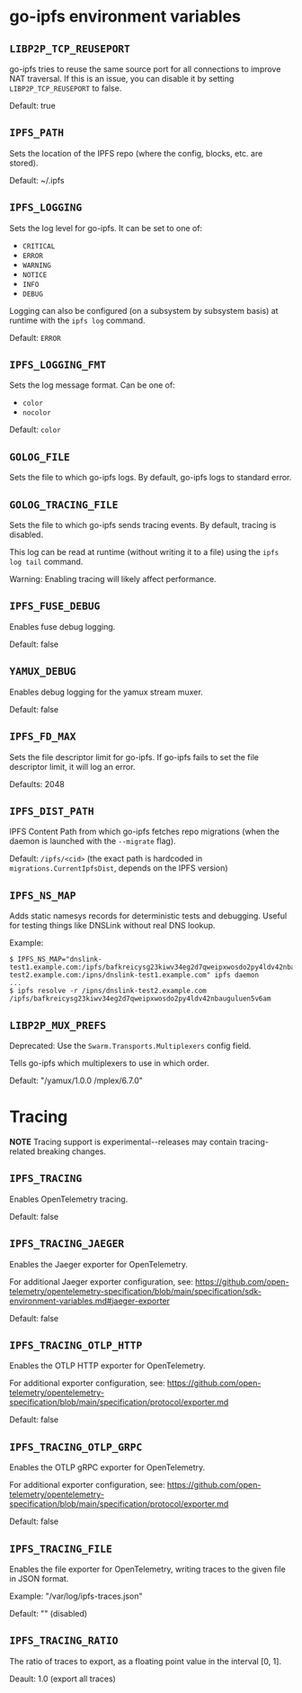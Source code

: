 # go-ipfs environment variables

## `LIBP2P_TCP_REUSEPORT`

go-ipfs tries to reuse the same source port for all connections to improve NAT
traversal. If this is an issue, you can disable it by setting
`LIBP2P_TCP_REUSEPORT` to false.

Default: true

## `IPFS_PATH`

Sets the location of the IPFS repo (where the config, blocks, etc.
are stored).

Default: ~/.ipfs

## `IPFS_LOGGING`

Sets the log level for go-ipfs. It can be set to one of:

* `CRITICAL`
* `ERROR`
* `WARNING`
* `NOTICE`
* `INFO`
* `DEBUG`

Logging can also be configured (on a subsystem by subsystem basis) at runtime
with the `ipfs log` command.

Default: `ERROR`

## `IPFS_LOGGING_FMT`

Sets the log message format. Can be one of:

* `color`
* `nocolor`

Default: `color`

## `GOLOG_FILE`

Sets the file to which go-ipfs logs. By default, go-ipfs logs to standard error.

## `GOLOG_TRACING_FILE`

Sets the file to which go-ipfs sends tracing events. By default, tracing is
disabled.

This log can be read at runtime (without writing it to a file) using the `ipfs
log tail` command.

Warning: Enabling tracing will likely affect performance.

## `IPFS_FUSE_DEBUG`

Enables fuse debug logging.

Default: false

## `YAMUX_DEBUG`

Enables debug logging for the yamux stream muxer.

Default: false

## `IPFS_FD_MAX`

Sets the file descriptor limit for go-ipfs. If go-ipfs fails to set the file
descriptor limit, it will log an error.

Defaults: 2048

## `IPFS_DIST_PATH`

IPFS Content Path from which go-ipfs fetches repo migrations (when the daemon
is launched with the `--migrate` flag).

Default: `/ipfs/<cid>` (the exact path is hardcoded in
`migrations.CurrentIpfsDist`, depends on the IPFS version)

## `IPFS_NS_MAP`

Adds static namesys records for deterministic tests and debugging.
Useful for testing things like DNSLink without real DNS lookup.

Example:

```console
$ IPFS_NS_MAP="dnslink-test1.example.com:/ipfs/bafkreicysg23kiwv34eg2d7qweipxwosdo2py4ldv42nbauguluen5v6am,dnslink-test2.example.com:/ipns/dnslink-test1.example.com" ipfs daemon
...
$ ipfs resolve -r /ipns/dnslink-test2.example.com
/ipfs/bafkreicysg23kiwv34eg2d7qweipxwosdo2py4ldv42nbauguluen5v6am
```

## `LIBP2P_MUX_PREFS`

Deprecated: Use the `Swarm.Transports.Multiplexers` config field.

Tells go-ipfs which multiplexers to use in which order.

Default: "/yamux/1.0.0 /mplex/6.7.0"

# Tracing
**NOTE** Tracing support is experimental--releases may contain tracing-related breaking changes.

## `IPFS_TRACING`
Enables OpenTelemetry tracing.

Default: false

## `IPFS_TRACING_JAEGER`
Enables the Jaeger exporter for OpenTelemetry.

For additional Jaeger exporter configuration, see: https://github.com/open-telemetry/opentelemetry-specification/blob/main/specification/sdk-environment-variables.md#jaeger-exporter

Default: false

## `IPFS_TRACING_OTLP_HTTP`
Enables the OTLP HTTP exporter for OpenTelemetry.

For additional exporter configuration, see: https://github.com/open-telemetry/opentelemetry-specification/blob/main/specification/protocol/exporter.md

Default: false

## `IPFS_TRACING_OTLP_GRPC`
Enables the OTLP gRPC exporter for OpenTelemetry.

For additional exporter configuration, see: https://github.com/open-telemetry/opentelemetry-specification/blob/main/specification/protocol/exporter.md

Default: false

## `IPFS_TRACING_FILE`
Enables the file exporter for OpenTelemetry, writing traces to the given file in JSON format.

Example: "/var/log/ipfs-traces.json"

Default: "" (disabled)

## `IPFS_TRACING_RATIO`
The ratio of traces to export, as a floating point value in the interval [0, 1].

Deault: 1.0 (export all traces)

